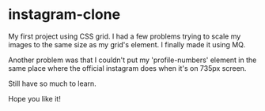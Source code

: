 # instagram-clone

My first project using CSS grid. I had a few problems trying to scale my images to the same size as my grid's element.
I finally made it using MQ.

Another problem was that I couldn't put my 'profile-numbers' element in the same place where the official instagram does when it's on 735px screen.

Still have so much to learn.

Hope you like it!
